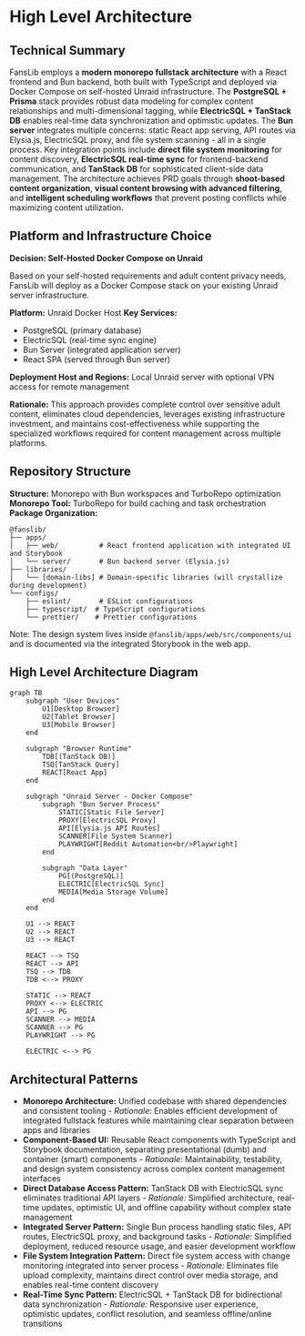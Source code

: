 # High Level Architecture

## Technical Summary

FansLib employs a **modern monorepo fullstack architecture** with a React frontend and Bun backend, both built with TypeScript and deployed via Docker Compose on self-hosted Unraid infrastructure. The **PostgreSQL + Prisma** stack provides robust data modeling for complex content relationships and multi-dimensional tagging, while **ElectricSQL + TanStack DB** enables real-time data synchronization and optimistic updates. The **Bun server** integrates multiple concerns: static React app serving, API routes via Elysia.js, ElectricSQL proxy, and file system scanning - all in a single process. Key integration points include **direct file system monitoring** for content discovery, **ElectricSQL real-time sync** for frontend-backend communication, and **TanStack DB** for sophisticated client-side data management. The architecture achieves PRD goals through **shoot-based content organization**, **visual content browsing with advanced filtering**, and **intelligent scheduling workflows** that prevent posting conflicts while maximizing content utilization.

## Platform and Infrastructure Choice

**Decision: Self-Hosted Docker Compose on Unraid**

Based on your self-hosted requirements and adult content privacy needs, FansLib will deploy as a Docker Compose stack on your existing Unraid server infrastructure.

**Platform:** Unraid Docker Host
**Key Services:**

- PostgreSQL (primary database)
- ElectricSQL (real-time sync engine)
- Bun Server (integrated application server)
- React SPA (served through Bun server)

**Deployment Host and Regions:** Local Unraid server with optional VPN access for remote management

**Rationale:** This approach provides complete control over sensitive adult content, eliminates cloud dependencies, leverages existing infrastructure investment, and maintains cost-effectiveness while supporting the specialized workflows required for content management across multiple platforms.

## Repository Structure

**Structure:** Monorepo with Bun workspaces and TurboRepo optimization
**Monorepo Tool:** TurboRepo for build caching and task orchestration
**Package Organization:**

```
@fanslib/
├── apps/
│   ├── web/          # React frontend application with integrated UI and Storybook
│   └── server/       # Bun backend server (Elysia.js)
├── libraries/
│   └── [domain-libs] # Domain-specific libraries (will crystallize during development)
└── configs/
    ├── eslint/       # ESLint configurations
    ├── typescript/  # TypeScript configurations
    └── prettier/    # Prettier configurations
```

Note: The design system lives inside `@fanslib/apps/web/src/components/ui` and is documented via the integrated Storybook in the web app.

## High Level Architecture Diagram

```mermaid
graph TB
    subgraph "User Devices"
        U1[Desktop Browser]
        U2[Tablet Browser]
        U3[Mobile Browser]
    end

    subgraph "Browser Runtime"
        TDB[(TanStack DB)]
        TSQ[TanStack Query]
        REACT[React App]
    end

    subgraph "Unraid Server - Docker Compose"
        subgraph "Bun Server Process"
            STATIC[Static File Server]
            PROXY[ElectricSQL Proxy]
            API[Elysia.js API Routes]
            SCANNER[File System Scanner]
            PLAYWRIGHT[Reddit Automation<br/>Playwright]
        end

        subgraph "Data Layer"
            PG[(PostgreSQL)]
            ELECTRIC[ElectricSQL Sync]
            MEDIA[Media Storage Volume]
        end
    end

    U1 --> REACT
    U2 --> REACT
    U3 --> REACT

    REACT --> TSQ
    REACT --> API
    TSQ --> TDB
    TDB <--> PROXY

    STATIC --> REACT
    PROXY <--> ELECTRIC
    API --> PG
    SCANNER --> MEDIA
    SCANNER --> PG
    PLAYWRIGHT --> PG

    ELECTRIC <--> PG
```

## Architectural Patterns

- **Monorepo Architecture:** Unified codebase with shared dependencies and consistent tooling - _Rationale:_ Enables efficient development of integrated fullstack features while maintaining clear separation between apps and libraries
- **Component-Based UI:** Reusable React components with TypeScript and Storybook documentation, separating presentational (dumb) and container (smart) components - _Rationale:_ Maintainability, testability, and design system consistency across complex content management interfaces
- **Direct Database Access Pattern:** TanStack DB with ElectricSQL sync eliminates traditional API layers - _Rationale:_ Simplified architecture, real-time updates, optimistic UI, and offline capability without complex state management
- **Integrated Server Pattern:** Single Bun process handling static files, API routes, ElectricSQL proxy, and background tasks - _Rationale:_ Simplified deployment, reduced resource usage, and easier development workflow
- **File System Integration Pattern:** Direct file system access with change monitoring integrated into server process - _Rationale:_ Eliminates file upload complexity, maintains direct control over media storage, and enables real-time content discovery
- **Real-Time Sync Pattern:** ElectricSQL + TanStack DB for bidirectional data synchronization - _Rationale:_ Responsive user experience, optimistic updates, conflict resolution, and seamless offline/online transitions
